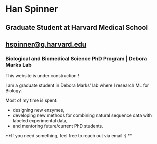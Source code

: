 # Han Spinner
## Graduate Student at Harvard Medical School
## hspinner@g.harvard.edu
### Biological and Biomedical Science PhD Program | Debora Marks Lab

This website is under construction ! 

I am a graduate student in Debora Marks' lab where I research ML for Biology. 

Most of my time is spent: 
-   designing new enzymes, 
-   developing new methods for combining natural sequence data with labeled experimental data, 
-   and mentoring future/current PhD students. 

**If you need something, feel free to reach out via email _:)_ **

